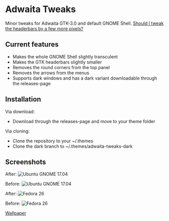 # Adwaita Tweaks
Minor tweaks for Adwaita GTK-3.0 and default GNOME Shell.
[Should I tweak the headerbars by a few more pixels?](http://www.strawpoll.me/13120025)

## Current features
- Makes the whole GNOME Shell slightly transculent
- Makes the GTK headerbars slightly smaller
- Removes the round corners from the top panel
- Removes the arrows from the menus
- Supports dark windows and has a dark variant downloadable through the releases-page

## Installation
Via download:
- Download through the releases-page and move to your theme folder

Via cloning:
- Clone the repository to your ~/.themes
- Clone the dark branch to ~/.themes/adwaita-tweaks-dark

## Screenshots

After:
![Ubuntu GNOME 17.04](http://i.imgur.com/LcqHeiv.jpg)

Before:
![Ubuntu GNOME 17.04](http://i.imgur.com/0M7LAyL.jpg)

After:
![Fedora 26](http://i.imgur.com/auxe9Yz.jpg)

Before:
![Fedora 26](http://i.imgur.com/3oPMELC.jpg)

[Wallpaper](https://alpha.wallhaven.cc/wallpaper/57718)
